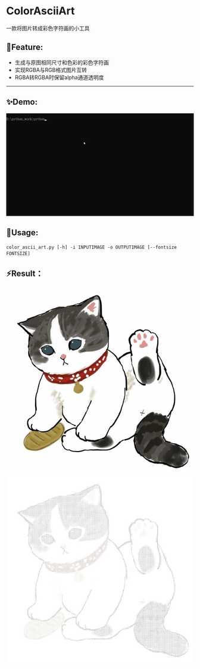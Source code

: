 # ColorAsciiArt
 一款将图片转成彩色字符画的小工具
## 👋Feature:

- 生成与原图相同尺寸和色彩的彩色字符画
- 实现RGBA与RGB格式图片互转
- RGBA转RGBA时保留alpha通道透明度
***
##  ✨Demo:
![demo_gif](https://github.com/Afl0wer/ColorAsciiArt/blob/main/demo.gif "demo gif")  
## 🚀Usage:
`color_ascii_art.py [-h] -i INPUTIMAGE -o OUTPUTIMAGE [--fontsize FONTSIZE]`
## ⚡️Result：
![origin_image](https://github.com/Afl0wer/ColorAsciiArt/blob/main/cat.jpg "origin image")  
![new_image](https://github.com/Afl0wer/ColorAsciiArt/blob/main/cat_chr_image.jpg "new char image")
